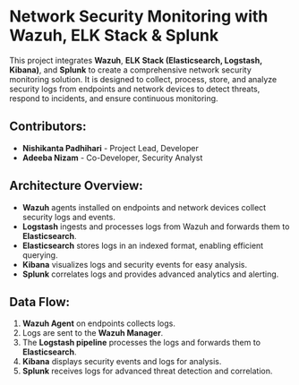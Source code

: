 
# Network Security Monitoring with Wazuh, ELK Stack & Splunk

This project integrates **Wazuh**, **ELK Stack (Elasticsearch, Logstash, Kibana)**, and **Splunk** to create a comprehensive network security monitoring solution. It is designed to collect, process, store, and analyze security logs from endpoints and network devices to detect threats, respond to incidents, and ensure continuous monitoring.

## Contributors:
- **Nishikanta Padhihari** - Project Lead, Developer
- **Adeeba Nizam** - Co-Developer, Security Analyst

## Architecture Overview:
- **Wazuh** agents installed on endpoints and network devices collect security logs and events.
- **Logstash** ingests and processes logs from Wazuh and forwards them to **Elasticsearch**.
- **Elasticsearch** stores logs in an indexed format, enabling efficient querying.
- **Kibana** visualizes logs and security events for easy analysis.
- **Splunk** correlates logs and provides advanced analytics and alerting.

## Data Flow:
1. **Wazuh Agent** on endpoints collects logs.
2. Logs are sent to the **Wazuh Manager**.
3. The **Logstash pipeline** processes the logs and forwards them to **Elasticsearch**.
4. **Kibana** displays security events and logs for analysis.
5. **Splunk** receives logs for advanced threat detection and correlation.

